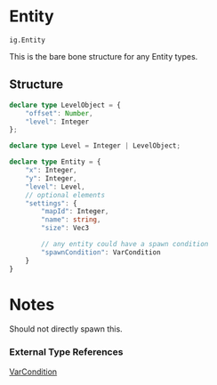 # Entity
`ig.Entity`

This is the bare bone structure for any Entity types.

## Structure

```ts
declare type LevelObject = {
    "offset": Number,
    "level": Integer
};

declare type Level = Integer | LevelObject;

declare type Entity = {
    "x": Integer,
    "y": Integer,
    "level": Level,
    // optional elements
    "settings": {
        "mapId": Integer,
        "name": string,
        "size": Vec3

        // any entity could have a spawn condition
        "spawnCondition": VarCondition
    }
}
```

# Notes

Should not directly spawn this.

### External Type References

[VarCondition](/types/var-condition.md)

